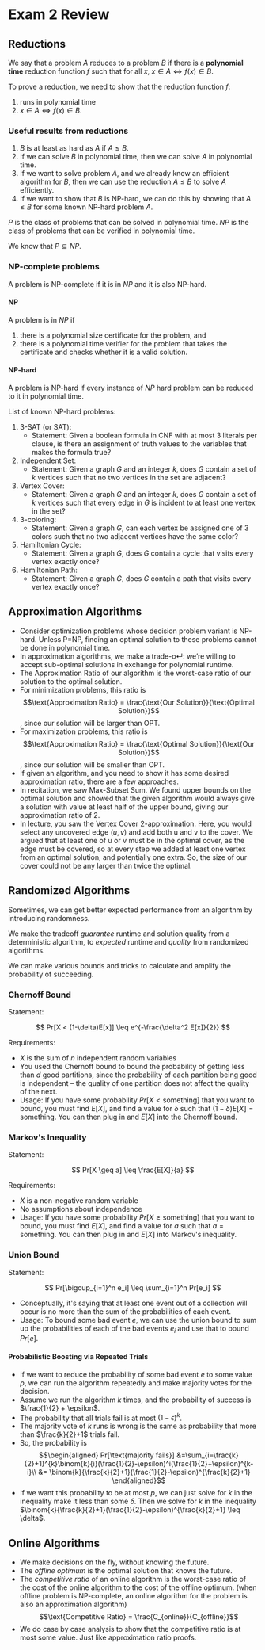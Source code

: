 # Exam 2 Review

## Reductions

We say that a problem $A$ reduces to a problem $B$ if there is a **polynomial time** reduction function $f$ such that for all $x$, $x \in A \iff f(x) \in B$.

To prove a reduction, we need to show that the reduction function $f$:

1. runs in polynomial time
2. $x \in A \iff f(x) \in B$.

### Useful results from reductions

1. $B$ is at least as hard as $A$ if $A \leq B$.
2. If we can solve $B$ in polynomial time, then we can solve $A$ in polynomial time.
3. If we want to solve problem $A$, and we already know an efficient algorithm for $B$, then we can use the reduction $A \leq B$ to solve $A$ efficiently.
4. If we want to show that $B$ is NP-hard, we can do this by showing that $A \leq B$ for some known NP-hard problem $A$.

$P$ is the class of problems that can be solved in polynomial time. $NP$ is the class of problems that can be verified in polynomial time.

We know that $P \subseteq NP$.

### NP-complete problems

A problem is NP-complete if it is in $NP$ and it is also NP-hard.

#### NP

A problem is in $NP$ if 

1. there is a polynomial size certificate for the problem, and
2. there is a polynomial time verifier for the problem that takes the certificate and checks whether it is a valid solution.

#### NP-hard

A problem is NP-hard if every instance of $NP$ hard problem can be reduced to it in polynomial time.

List of known NP-hard problems:

1. 3-SAT (or SAT):
   - Statement: Given a boolean formula in CNF with at most 3 literals per clause, is there an assignment of truth values to the variables that makes the formula true?
2. Independent Set:
   - Statement: Given a graph $G$ and an integer $k$, does $G$ contain a set of $k$ vertices such that no two vertices in the set are adjacent?
3. Vertex Cover:
   - Statement: Given a graph $G$ and an integer $k$, does $G$ contain a set of $k$ vertices such that every edge in $G$ is incident to at least one vertex in the set?
4. 3-coloring:
   - Statement: Given a graph $G$, can each vertex be assigned one of 3 colors such that no two adjacent vertices have the same color?
5. Hamiltonian Cycle:
   - Statement: Given a graph $G$, does $G$ contain a cycle that visits every vertex exactly once?
6. Hamiltonian Path:
   - Statement: Given a graph $G$, does $G$ contain a path that visits every vertex exactly once?

## Approximation Algorithms

- Consider optimization problems whose decision problem variant is NP-hard. Unless P=NP, finding an optimal solution to these problems cannot be done in polynomial time.
- In approximation algorithms, we make a trade-o↵: we’re willing to accept sub-optimal solutions in exchange for polynomial runtime.
- The Approximation Ratio of our algorithm is the worst-case ratio of our solution to the optimal solution.
- For minimization problems, this ratio is $$\text{Approximation Ratio} = \frac{\text{Our Solution}}{\text{Optimal Solution}}$$, since our solution will be larger than OPT.
- For maximization problems, this ratio is $$\text{Approximation Ratio} = \frac{\text{Optimal Solution}}{\text{Our Solution}}$$, since our solution will be smaller than OPT.
- If given an algorithm, and you need to show it has some desired approximation ratio, there are a few approaches.
- In recitation, we saw Max-Subset Sum. We found upper bounds on the optimal solution and showed that the given algorithm would always give a solution with value at least half of the upper bound, giving our approximation ratio of 2.
- In lecture, you saw the Vertex Cover 2-approximation. Here, you would select any uncovered edge $(u, v)$ and add both u and v to the cover. We argued that at least one of u or v must be in the optimal cover, as the edge must be covered, so at every step we added at least one vertex from an optimal solution, and potentially one extra. So, the size of our cover could not be any larger than twice the optimal.

## Randomized Algorithms

Sometimes, we can get better expected performance from an algorithm by introducing randomness.

We make the tradeoff _guarantee_ runtime and solution quality from a deterministic algorithm, to _expected_ runtime and _quality_ from randomized algorithms.

We can make various bounds and tricks to calculate and amplify the probability of succeeding.

### Chernoff Bound

Statement:

$$
Pr[X < (1-\delta)E[x]] \leq e^{-\frac{\delta^2 E[x]}{2}}
$$

Requirements:

- $X$ is the sum of $n$ independent random variables
- You used the Chernoff bound to bound the probability of getting less than $d$ good partitions, since the probability of each partition being good is independent – the quality of one partition does not affect the quality of the next.
- Usage: If you have some probability $Pr[X < \text{something}]$ that you want to bound, you must find $E[X]$, and find a value for $\delta$ such that $(1-\delta)E[X] = \text{something}$. You can then plug in and $E[X]$ into the Chernoff bound.

### Markov's Inequality

Statement:

$$
Pr[X \geq a] \leq \frac{E[X]}{a}
$$

Requirements:

- $X$ is a non-negative random variable
- No assumptions about independence
- Usage: If you have some probability $Pr[X \geq \text{something}]$ that you want to bound, you must find $E[X]$, and find a value for $a$ such that $a = \text{something}$. You can then plug in and $E[X]$ into Markov's inequality.

### Union Bound

Statement:

$$
Pr[\bigcup_{i=1}^n e_i] \leq \sum_{i=1}^n Pr[e_i]
$$

- Conceptually, it's saying that at least one event out of a collection will occur is no more than the sum of the probabilities of each event.
- Usage: To bound some bad event $e$, we can use the union bound to sum up the probabilities of each of the bad events $e_i$ and use that to bound $Pr[e]$.

#### Probabilistic Boosting via Repeated Trials

- If we want to reduce the probability of some bad event $e$ to some value $p$, we can run the algorithm repeatedly and make majority votes for the decision.
- Assume we run the algorithm $k$ times, and the probability of success is $\frac{1}{2} + \epsilon$.
- The probability that all trials fail is at most $(1-\epsilon)^k$.
- The majority vote of $k$ runs is wrong is the same as probability that more than $\frac{k}{2}+1$ trials fail.
- So, the probability is  
  $$\begin{aligned}
  Pr[\text{majority fails}] &=\sum_{i=\frac{k}{2}+1}^{k}\binom{k}{i}(\frac{1}{2}-\epsilon)^i(\frac{1}{2}+\epsilon)^{k-i}\\
  &= \binom{k}{\frac{k}{2}+1}(\frac{1}{2}-\epsilon)^{\frac{k}{2}+1}
  \end{aligned}$$
- If we want this probability to be at most $p$, we can just solve for $k$ in the inequality make it less than some $\delta$. Then we solve for $k$ in the inequality $\binom{k}{\frac{k}{2}+1}(\frac{1}{2}-\epsilon)^{\frac{k}{2}+1} \leq \delta$.

## Online Algorithms

- We make decisions on the fly, without knowing the future.
- The _offline optimum_ is the optimal solution that knows the future.
- The _competitive ratio_ of an online algorithm is the worst-case ratio of the cost of the online algorithm to the cost of the offline optimum. (when offline problem is NP-complete, an online algorithm for the problem is also an approximation algorithm) $$\text{Competitive Ratio} = \frac{C_{online}}{C_{offline}}$$
- We do case by case analysis to show that the competitive ratio is at most some value. Just like approximation ratio proofs.





